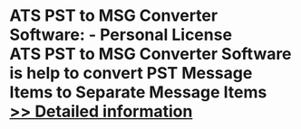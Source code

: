 # ATS PST to MSG Converter Software: - Personal License<br />ATS PST to MSG Converter Software is help to convert PST Message Items to Separate Message Items<br />[>> Detailed information](https://secure.shareit.com/shareit/product.html?productid=300778078&affiliateid=200057808)